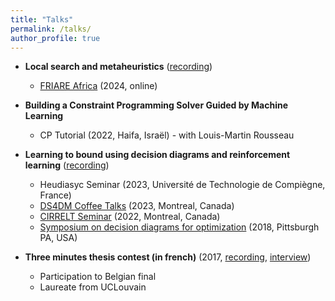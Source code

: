 ```yaml
---
title: "Talks"
permalink: /talks/
author_profile: true
---
```


* **Local search and metaheuristics** ([recording](https://www.youtube.com/watch?v=isORWJP0L1U))
  * [FRIARE Africa](https://www.friare.org/) (2024, online)


* **Building a Constraint Programming Solver Guided by Machine Learning** 
  * CP Tutorial (2022, Haifa, Israël) - with Louis-Martin Rousseau

* **Learning to bound using decision diagrams and reinforcement learning** ([recording](https://www.youtube.com/watch?v=f_2ChLgVV5c))
  * Heudiasyc Seminar (2023, Université de Technologie de Compiègne, France)
  * [DS4DM Coffee Talks](https://cerc-datascience.polymtl.ca/coffee/) (2023, Montreal, Canada)
  * [CIRRELT Seminar](https://cerc-datascience.polymtl.ca/coffee/) (2022, Montreal, Canada)
  * [Symposium on decision diagrams for optimization](https://sites.google.com/view/ddopt-2018) (2018, Pittsburgh PA, USA)

* **Three minutes thesis contest (in french)** (2017, [recording](https://www.youtube.com/watch?v=495Ktcw1ysw), [interview](https://www.youtube.com/watch?v=DF-suC2b7Pc))
  * Participation to Belgian final 
  * Laureate from UCLouvain
